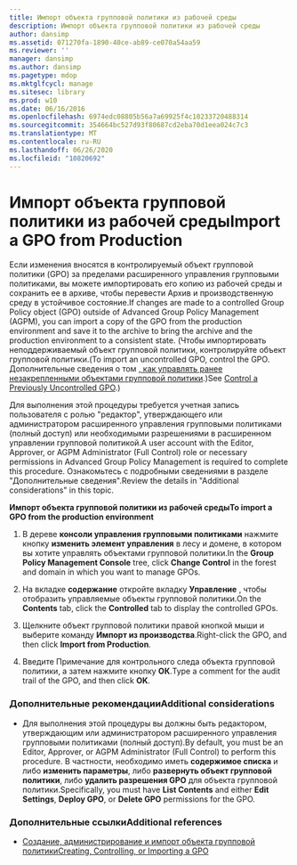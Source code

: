 ```yaml
---
title: Импорт объекта групповой политики из рабочей среды
description: Импорт объекта групповой политики из рабочей среды
author: dansimp
ms.assetid: 071270fa-1890-40ce-ab89-ce070a54aa59
ms.reviewer: ''
manager: dansimp
ms.author: dansimp
ms.pagetype: mdop
ms.mktglfcycl: manage
ms.sitesec: library
ms.prod: w10
ms.date: 06/16/2016
ms.openlocfilehash: 6974edc08805b56a7a69925f4c10233720488314
ms.sourcegitcommit: 354664bc527d93f80687cd2eba70d1eea024c7c3
ms.translationtype: MT
ms.contentlocale: ru-RU
ms.lasthandoff: 06/26/2020
ms.locfileid: "10820692"
---
```

# <span data-ttu-id="e6d72-103">Импорт объекта групповой политики из рабочей среды</span><span class="sxs-lookup"><span data-stu-id="e6d72-103">Import a GPO from Production</span></span>


<span data-ttu-id="e6d72-104">Если изменения вносятся в контролируемый объект групповой политики (GPO) за пределами расширенного управления групповыми политиками, вы можете импортировать его копию из рабочей среды и сохранить ее в архиве, чтобы перевести Архив и производственную среду в устойчивое состояние.</span><span class="sxs-lookup"><span data-stu-id="e6d72-104">If changes are made to a controlled Group Policy object (GPO) outside of Advanced Group Policy Management (AGPM), you can import a copy of the GPO from the production environment and save it to the archive to bring the archive and the production environment to a consistent state.</span></span> <span data-ttu-id="e6d72-105">(Чтобы импортировать неподдерживаемый объект групповой политики, контролируйте объект групповой политики.</span><span class="sxs-lookup"><span data-stu-id="e6d72-105">(To import an uncontrolled GPO, control the GPO.</span></span> <span data-ttu-id="e6d72-106">Дополнительные сведения о том [, как управлять ранее незакрепленными объектами групповой политики](control-a-previously-uncontrolled-gpo.md).)</span><span class="sxs-lookup"><span data-stu-id="e6d72-106">See [Control a Previously Uncontrolled GPO](control-a-previously-uncontrolled-gpo.md).)</span></span>

<span data-ttu-id="e6d72-107">Для выполнения этой процедуры требуется учетная запись пользователя с ролью "редактор", утверждающего или администратором расширенного управления групповыми политиками (полный доступ) или необходимыми разрешениями в расширенном управлении групповой политикой.</span><span class="sxs-lookup"><span data-stu-id="e6d72-107">A user account with the Editor, Approver, or AGPM Administrator (Full Control) role or necessary permissions in Advanced Group Policy Management is required to complete this procedure.</span></span> <span data-ttu-id="e6d72-108">Ознакомьтесь с подробными сведениями в разделе "Дополнительные сведения".</span><span class="sxs-lookup"><span data-stu-id="e6d72-108">Review the details in "Additional considerations" in this topic.</span></span>

**<span data-ttu-id="e6d72-109">Импорт объекта групповой политики из рабочей среды</span><span class="sxs-lookup"><span data-stu-id="e6d72-109">To import a GPO from the production environment</span></span>**

1.  <span data-ttu-id="e6d72-110">В дереве **консоли управления групповыми политиками** нажмите кнопку **изменить элемент управления** в лесу и домене, в котором вы хотите управлять объектами групповой политики.</span><span class="sxs-lookup"><span data-stu-id="e6d72-110">In the **Group Policy Management Console** tree, click **Change Control** in the forest and domain in which you want to manage GPOs.</span></span>

2.  <span data-ttu-id="e6d72-111">На вкладке **содержание** откройте вкладку **Управление** , чтобы отобразить управляемые объекты групповой политики.</span><span class="sxs-lookup"><span data-stu-id="e6d72-111">On the **Contents** tab, click the **Controlled** tab to display the controlled GPOs.</span></span>

3.  <span data-ttu-id="e6d72-112">Щелкните объект групповой политики правой кнопкой мыши и выберите команду **Импорт из производства**.</span><span class="sxs-lookup"><span data-stu-id="e6d72-112">Right-click the GPO, and then click **Import from Production**.</span></span>

4.  <span data-ttu-id="e6d72-113">Введите Примечание для контрольного следа объекта групповой политики, а затем нажмите кнопку **ОК**.</span><span class="sxs-lookup"><span data-stu-id="e6d72-113">Type a comment for the audit trail of the GPO, and then click **OK**.</span></span>

### <span data-ttu-id="e6d72-114">Дополнительные рекомендации</span><span class="sxs-lookup"><span data-stu-id="e6d72-114">Additional considerations</span></span>

-   <span data-ttu-id="e6d72-115">Для выполнения этой процедуры вы должны быть редактором, утверждающим или администратором расширенного управления групповыми политиками (полный доступ).</span><span class="sxs-lookup"><span data-stu-id="e6d72-115">By default, you must be an Editor, Approver, or AGPM Administrator (Full Control) to perform this procedure.</span></span> <span data-ttu-id="e6d72-116">В частности, необходимо иметь **содержимое списка** и либо **изменить параметры**, либо **развернуть объект групповой политики**, либо **удалить разрешения GPO** для объекта групповой политики.</span><span class="sxs-lookup"><span data-stu-id="e6d72-116">Specifically, you must have **List Contents** and either **Edit Settings**, **Deploy GPO**, or **Delete GPO** permissions for the GPO.</span></span>

### <span data-ttu-id="e6d72-117">Дополнительные ссылки</span><span class="sxs-lookup"><span data-stu-id="e6d72-117">Additional references</span></span>

-   [<span data-ttu-id="e6d72-118">Создание, администрирование и импорт объекта групповой политики</span><span class="sxs-lookup"><span data-stu-id="e6d72-118">Creating, Controlling, or Importing a GPO</span></span>](creating-controlling-or-importing-a-gpo-approver.md)

 

 





